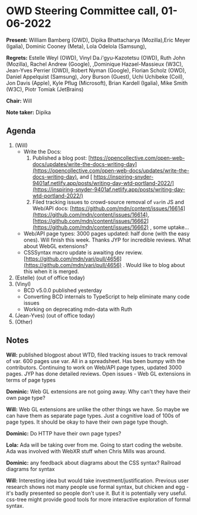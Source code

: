 # OWD Steering Committee call, 01-06-2022

**Present:** William Bamberg (OWD), Dipika Bhattacharya (Mozilla),Eric Meyer (Igalia), Dominic Cooney (Meta), Lola Odelola (Samsung),

**Regrets:**  Estelle Weyl (OWD), Vinyl Da.i'gyu-Kazotetsu (OWD), Ruth John (Mozilla),  Rachel Andrew (Google), ,Dominique Hazael-Massieux (W3C), Jean-Yves Perrier (OWD), Robert Nyman (Google), Florian Scholz (OWD), Daniel Appelquist (Samsung), Jory Burson (Guest), Uchi Uchibeke (Coil), Jon Davis (Apple), Kyle Pflug (Microsoft), Brian Kardell (Igalia), Mike Smith (W3C), Piotr Tomiak (JetBrains)

**Chair:** Will

**Note taker:** Dipika

## Agenda

1. (Will)
    - Write the Docs:
        1. Published a blog post: [https://opencollective.com/open-web-docs/updates/write-the-docs-writing-day](https://opencollective.com/open-web-docs/updates/write-the-docs-writing-day), and [ https://inspiring-snyder-9401af.netlify.app/posts/writing-day-wtd-portland-2022/](https://inspiring-snyder-9401af.netlify.app/posts/writing-day-wtd-portland-2022/)
        2. Filed tracking issues to crowd-source removal of `var`in JS and Web/API docs: [https://github.com/mdn/content/issues/16614](https://github.com/mdn/content/issues/16614), [https://github.com/mdn/content/issues/16662](https://github.com/mdn/content/issues/16662) , some uptake…
    - Web/API page types: 3000 pages updated: half done (with the easy ones). Will finish this week. Thanks JYP for incredible reviews. What about WebGL extensions?
    - CSSSyntax macro update is awaiting dev review. [https://github.com/mdn/yari/pull/4656](https://github.com/mdn/yari/pull/4656) . Would like to blog about this when it is merged.
2. (Estelle) (out of office today)
3. (Vinyl)
    - BCD v5.0.0 published yesterday
    - Converting BCD internals to TypeScript to help eliminate many code issues
    - Working on deprecating mdn-data with Ruth
4. (Jean-Yves) (out of office today)
5. (Other)

## Notes

**Will:** published blogpost about WTD, filed tracking issues to track removal of var. 600 pages use var. All in a spreadsheet. Has been bumpy with the contributors. Continuing to work on Web/API page types, updated 3000 pages. JYP has done detailed reviews. Open issues - Web GL extensions in terms of page types

**Dominic:** Web GL extensions are not going away. Why can't they have their own page type?

**Will:** Web GL extensions are unlike the other things we have. So maybe we can have them as separate page types. Just a cognitive load of 100s of page types. It should be okay to have their own page type though.

**Dominic:** Do HTTP have their own page types?

**Lola:** Ada will be taking over from me. Going to start coding the website. Ada was involved with WebXR stuff when Chris Mills was around.

**Dominic:** any feedback about diagrams about the CSS syntax? Railroad diagrams for syntax

**Will:** Interesting idea but would take investment/justification. Previous user research shows not many people use formal syntax, but chicken and egg - it's badly presented so people don't use it. But it is potentially very useful. css-tree might provide good tools for more interactive exploration of formal syntax.
